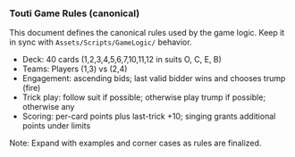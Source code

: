 ### Touti Game Rules (canonical)

This document defines the canonical rules used by the game logic. Keep it in sync with `Assets/Scripts/GameLogic/` behavior.

- Deck: 40 cards (1,2,3,4,5,6,7,10,11,12 in suits O, C, E, B)
- Teams: Players (1,3) vs (2,4)
- Engagement: ascending bids; last valid bidder wins and chooses trump (fire)
- Trick play: follow suit if possible; otherwise play trump if possible; otherwise any
- Scoring: per-card points plus last-trick +10; singing grants additional points under limits

Note: Expand with examples and corner cases as rules are finalized.


